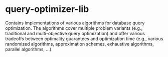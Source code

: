 # query-optimizer-lib
Contains implementations of various algorithms for database query optimization. The algorithms cover multiple problem variants (e.g., traditional and multi-objective query optimization) and offer various tradeoffs between optimality guarantees and optimization time (e.g., various randomized algorithms, approximation schemes, exhaustive algorithms, parallel algorithms, ...).

